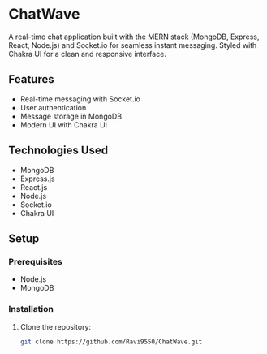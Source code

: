 # ChatWave

A real-time chat application built with the MERN stack (MongoDB, Express, React, Node.js) and Socket.io for seamless instant messaging. Styled with Chakra UI for a clean and responsive interface.

## Features
- Real-time messaging with Socket.io
- User authentication
- Message storage in MongoDB
- Modern UI with Chakra UI

## Technologies Used
- MongoDB
- Express.js
- React.js
- Node.js
- Socket.io
- Chakra UI

## Setup

### Prerequisites
- Node.js
- MongoDB

### Installation
1. Clone the repository:
   ```bash
   git clone https://github.com/Ravi9550/ChatWave.git
